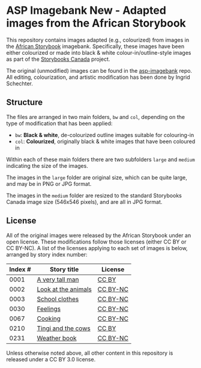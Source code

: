 # ASP Imagebank New - Adapted images from the African Storybook

This repository contains images adapted (e.g., colourized) from images in the [African Storybook](http://www.africanstorybook.org) imagebank. Specifically, these images have been either colourized or made into black & white colour-in/outline-style images as part of the [Storybooks Canada](http://storybookscanada.ca) project.

The original (unmodified) images can be found in the [asp-imagebank](https://github.com/global-asp/asp-imagebank) repo. All editing, colourization, and artistic modification has been done by Ingrid Schechter.

## Structure

The files are arranged in two main folders, `bw` and `col`, depending on the type of modification that has been applied:

* `bw`: **Black & white**, de-colourized outline images suitable for colouring-in
* `col`: **Colourized**, originally black & white images that have been coloured in

Within each of these main folders there are two subfolders `large` and `medium` indicating the size of the images.

The images in the `large` folder are original size, which can be quite large, and may be in PNG or JPG format.

The images in the `medium` folder are resized to the standard Storybooks Canada image size (546x546 pixels), and are all in JPG format.

## License

All of the original images were released by the African Storybook under an open license. These modifications follow those licenses (either CC BY or CC BY-NC). A list of the licenses applying to each set of images is below, arranged by story index number:

Index # | Story title | License
------- | ----------- | -------
0001 | [A very tall man](http://africanstorybook.org/reader.php?id=918) | [CC BY](http://creativecommons.org/licenses/by/3.0/)
0002 | [Look at the animals](http://africanstorybook.org/reader.php?id=1221) | [CC BY-NC](http://creativecommons.org/licenses/by-nc/3.0/)
0003 | [School clothes](http://africanstorybook.org/reader.php?id=1794) | [CC BY-NC](http://creativecommons.org/licenses/by-nc/3.0/)
0030 | [Feelings](http://africanstorybook.org/reader.php?id=2884) | [CC BY-NC](http://creativecommons.org/licenses/by-nc/3.0/)
0067 | [Cooking](http://africanstorybook.org/reader.php?id=2795) | [CC BY-NC](http://creativecommons.org/licenses/by-nc/3.0/)
0210 | [Tingi and the cows](http://africanstorybook.org/reader.php?id=7441) | [CC BY](http://creativecommons.org/licenses/by/3.0/)
0231 | [Weather book](http://africanstorybook.org/reader.php?id=1861) | [CC BY-NC](http://creativecommons.org/licenses/by-nc/3.0/)

Unless otherwise noted above, all other content in this repository is released under a CC BY 3.0 license.
